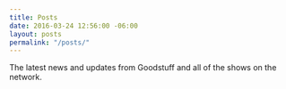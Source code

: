 ```yaml
---
title: Posts
date: 2016-03-24 12:56:00 -06:00
layout: posts
permalink: "/posts/"
---
```


The latest news and updates from Goodstuff and all of the shows on the network.
